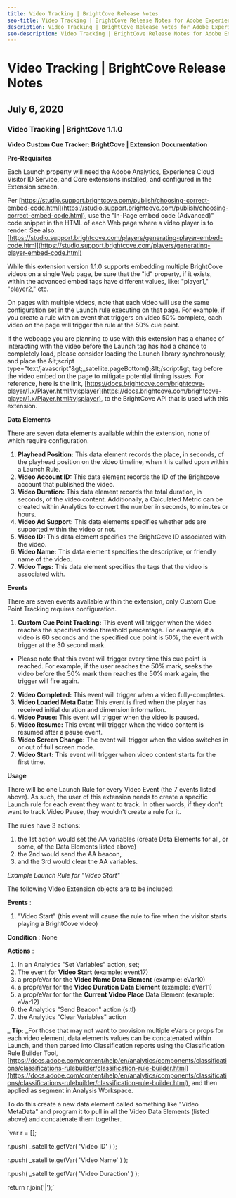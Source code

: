 ```yaml
---
title: Video Tracking | BrightCove Release Notes
seo-title: Video Tracking | BrightCove Release Notes for Adobe Experience Platform Launch
description: Video Tracking | BrightCove Release Notes for Adobe Experience Platform Launch
seo-description: Video Tracking | BrightCove Release Notes for Adobe Experience Platform Launch
---
```


# Video Tracking | BrightCove Release Notes

## July 6, 2020

### Video Tracking | BrightCove  1.1.0

**Video Custom Cue Tracker: BrightCove | Extension Documentation**

**Pre-Requisites**

Each Launch property will need the Adobe Analytics, Experience Cloud Visitor ID Service, and Core extensions installed, and configured in the Extension screen.

Per [https://studio.support.brightcove.com/publish/choosing-correct-embed-code.html](https://studio.support.brightcove.com/publish/choosing-correct-embed-code.html), use the &quot;In-Page embed code (Advanced)&quot; code snippet in the HTML of each Web page where a video player is to render. See also: [https://studio.support.brightcove.com/players/generating-player-embed-code.html](https://studio.support.brightcove.com/players/generating-player-embed-code.html)

While this extension version 1.1.0 supports embedding multiple BrightCove videos on a single Web page, be sure that the &quot;id&quot; property, if it exists, within the advanced embed tags have different values, like: &quot;player1,&quot; &quot;player2,&quot; etc.

On pages with multiple videos, note that each video will use the same configuration set in the Launch rule executing on that page. For example, if you create a rule with an event that triggers on video 50% complete, each video on the page will trigger the rule at the 50% cue point.

If the webpage you are planning to use with this extension has a chance of interacting with the video before the Launch tag has had a chance to completely load, please consider loading the Launch library synchronously, and place the \&lt;script type=&quot;text/javascript&quot;\&gt;\_satellite.pageBottom();\&lt;/script\&gt; tag before the video embed on the page to mitigate potential timing issues. For reference, here is the link, [https://docs.brightcove.com/brightcove-player/1.x/Player.html#vjsplayer](https://docs.brightcove.com/brightcove-player/1.x/Player.html#vjsplayer), to the BrightCove API that is used with this extension.

**Data Elements**

There are seven data elements available within the extension, none of which require configuration.

1. **Playhead Position:** This data element records the place, in seconds, of the playhead position on the video timeline, when it is called upon within a Launch Rule.
2. **Video Account ID:** This data element records the ID of the Brightcove account that published the video.
3. **Video Duration:** This data element records the total duration, in seconds, of the video content. Additionally, a Calculated Metric can be created within Analytics to convert the number in seconds, to minutes or hours.
4. **Video Ad Support:** This data elements specifies whether ads are supported within the video or not.
5. **Video ID:** This data element specifies the BrightCove ID associated with the video.
6. **Video Name:** This data element specifies the descriptive, or friendly name of the video.
7. **Video Tags:** This data element specifies the tags that the video is associated with.

**Events**

There are seven events available within the extension, only Custom Cue Point Tracking requires configuration.

1. **Custom Cue Point Tracking:** This event will trigger when the video reaches the specified video threshold percentage. For example, if a video is 60 seconds and the specified cue point is 50%, the event with trigger at the 30 second mark.
  - Please note that this event will trigger every time this cue point is reached. For example, if the user reaches the 50% mark, seeks the video before the 50% mark then reaches the 50% mark again, the trigger will fire again.
2. **Video Completed:** This event will trigger when a video fully-completes.
3. **Video Loaded Meta Data:** This event is fired when the player has received initial duration and dimension information.
4. **Video Pause:** This event will trigger when the video is paused.
5. **Video Resume:** This event will trigger when the video content is resumed after a pause event.
6. **Video Screen Change:** The event will trigger when the video switches in or out of full screen mode.
7. **Video Start:** This event will trigger when video content starts for the first time.

**Usage**

There will be one Launch Rule for every Video Event (the 7 events listed above). As such, the user of this extension needs to create a specific Launch rule for each event they want to track. In other words, if they don&#39;t want to track Video Pause, they wouldn&#39;t create a rule for it.

The rules have 3 actions:

1. the 1st action would set the AA variables (create Data Elements for all, or some, of the Data Elements listed above)
2. the 2nd would send the AA beacon,
3. and the 3rd would clear the AA variables.

_Example Launch Rule for &quot;Video Start&quot;_

The following Video Extension objects are to be included:

**Events** :

1. &quot;Video Start&quot; (this event will cause the rule to fire when the visitor starts playing a BrightCove video)

**Condition** : None

**Actions** :

1. In an Analytics &quot;Set Variables&quot; action, set;
  1. The event for **Video Start** (example: event17)
  2. a prop/eVar for the **Video Name Data Element** (example: eVar10)
  3. a prop/eVar for the **Video Duration Data Element** (example: eVar11)
  4. a prop/eVar for for the **Current Video Place** Data Element (example: eVar12)
2. the Analytics &quot;Send Beacon&quot; action (s.tl)
3. the Analytics &quot;Clear Variables&quot; action

_ **Tip:** _For those that may not want to provision multiple eVars or props for each video element, data elements values can be concatenated within Launch, and then parsed into Classification reports using the Classification Rule Builder Tool, [https://docs.adobe.com/content/help/en/analytics/components/classifications/classifications-rulebuilder/classification-rule-builder.html](https://docs.adobe.com/content/help/en/analytics/components/classifications/classifications-rulebuilder/classification-rule-builder.html), and then applied as segment in Analysis Workspace.

To do this create a new data element called something like &quot;Video MetaData&quot; and program it to pull in all the Video Data Elements (listed above) and concatenate them together.

`var r = [];

r.push( \_satellite.getVar( &#39;Video ID&#39; ) );

r.push( \_satellite.getVar( &#39;Video Name&#39; ) );

r.push( \_satellite.getVar( &#39;Video Duraction&#39; ) );


return r.join(&#39;|&#39;);`
